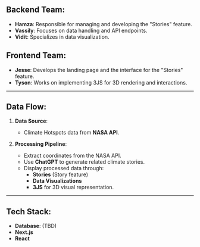 ## Backend Team:
- **Hamza**: Responsible for managing and developing the "Stories" feature.
- **Vassily**: Focuses on data handling and API endpoints.
- **Vidit**: Specializes in data visualization.

## Frontend Team:
- **Jesse**: Develops the landing page and the interface for the "Stories" feature.
- **Tyson**: Works on implementing 3JS for 3D rendering and interactions.

---

## Data Flow:

1. **Data Source**: 
   - Climate Hotspots data from **NASA API**.
   
2. **Processing Pipeline**:
   - Extract coordinates from the NASA API.
   - Use **ChatGPT** to generate related climate stories.
   - Display processed data through:
     - **Stories** (Story feature)
     - **Data Visualizations**
     - **3JS** for 3D visual representation.

---

## Tech Stack:
- **Database**: (TBD)
- **Next.js**
- **React**
